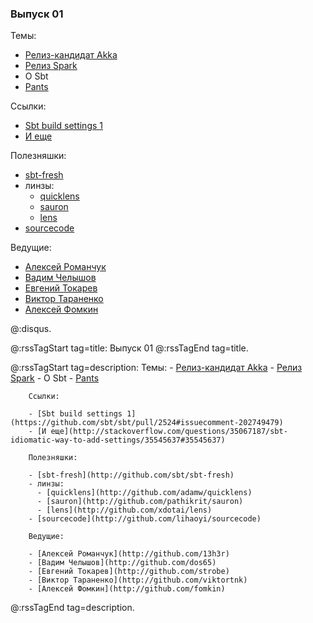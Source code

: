 ### Выпуск 01

Темы:

- [Релиз-кандидат Akka](http://akka.io/news/2016/08/02/akka-…4.9-RC1-released.html)
- [Релиз Spark](https://exit.sc/?url=http%3A%2F%2Fspark.apache.org%2Freleases%2Fspark-release-2-0-0.html)
- О Sbt
- [Pants](http://www.pantsbuild.org/)

Ссылки:

- [Sbt build settings 1](https://github.com/sbt/sbt/pull/2524#issuecomment-202749479)
- [И еще](http://stackoverflow.com/questions/35067187/sbt-idiomatic-way-to-add-settings/35545637#35545637)

Полезняшки:

- [sbt-fresh](http://github.com/sbt/sbt-fresh)
- линзы: 
  - [quicklens](http://github.com/adamw/quicklens)
  - [sauron](http://github.com/pathikrit/sauron)
  - [lens](http://github.com/xdotai/lens)
- [sourcecode](http://github.com/lihaoyi/sourcecode)

Ведущие:

- [Алексей Романчук](http://github.com/13h3r)
- [Вадим Челышов](http://github.com/dos65)
- [Евгений Токарев](http://github.com/strobe)
- [Виктор Тараненко](http://github.com/viktortnk)
- [Алексей Фомкин](http://github.com/fomkin)

@:disqus.

@:rssTagStart tag=title:
    Выпуск 01
@:rssTagEnd tag=title.

@:rssTagStart tag=description:
    Темы:
        - [Релиз-кандидат Akka](http://akka.io/news/2016/08/02/akka-…4.9-RC1-released.html)
        - [Релиз Spark](https://exit.sc/?url=http%3A%2F%2Fspark.apache.org%2Freleases%2Fspark-release-2-0-0.html)
        - О Sbt
        - [Pants](http://www.pantsbuild.org/)

        Ссылки:

        - [Sbt build settings 1](https://github.com/sbt/sbt/pull/2524#issuecomment-202749479)
        - [И еще](http://stackoverflow.com/questions/35067187/sbt-idiomatic-way-to-add-settings/35545637#35545637)

        Полезняшки:

        - [sbt-fresh](http://github.com/sbt/sbt-fresh)
        - линзы:
          - [quicklens](http://github.com/adamw/quicklens)
          - [sauron](http://github.com/pathikrit/sauron)
          - [lens](http://github.com/xdotai/lens)
        - [sourcecode](http://github.com/lihaoyi/sourcecode)

        Ведущие:

        - [Алексей Романчук](http://github.com/13h3r)
        - [Вадим Челышов](http://github.com/dos65)
        - [Евгений Токарев](http://github.com/strobe)
        - [Виктор Тараненко](http://github.com/viktortnk)
        - [Алексей Фомкин](http://github.com/fomkin)

@:rssTagEnd tag=description.
